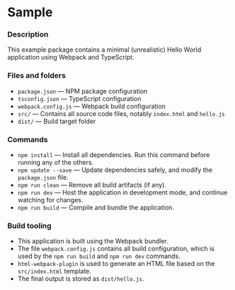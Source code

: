 # Sample

### Description

This example package contains a minimal (unrealistic) Hello World application using Webpack and TypeScript.

### Files and folders

- `package.json` — NPM package configuration
- `tsconfig.json` — TypeScript configuration
- `webpack.config.js` — Webpack build configuration
- `src/` — Contains all source code files, notably `index.html` and `hello.js`
- `dist/` — Build target folder

### Commands

- `npm install` — Install all dependencies. Run this command before running any of the others.
- `npm update --save` — Update dependencies safely, and modify the `package.json` file.
- `npm run clean` — Remove all build artifacts (if any).
- `npm run dev` — Host the application in development mode, and continue watching for changes.
- `npm run build` — Compile and bundle the application.

### Build tooling

- This application is built using the Webpack bundler.
- The file `webpack.config.js` contains all build configuration, which is used by the `npm run build` and `npm run dev` commands.
- `html-webpack-plugin` is used to generate an HTML file based on the `src/index.html` template.
- The final output is stored as `dist/hello.js`.
